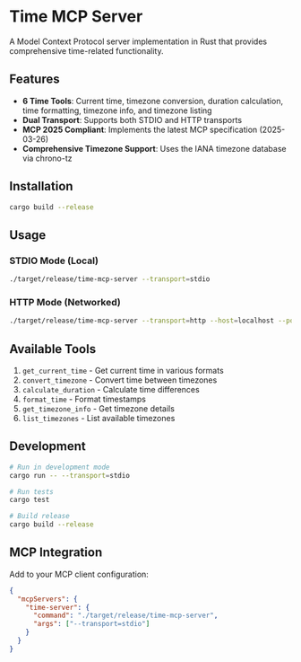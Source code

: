 # Time MCP Server

A Model Context Protocol server implementation in Rust that provides comprehensive time-related functionality.

## Features

- **6 Time Tools**: Current time, timezone conversion, duration calculation, time formatting, timezone info, and timezone listing
- **Dual Transport**: Supports both STDIO and HTTP transports
- **MCP 2025 Compliant**: Implements the latest MCP specification (2025-03-26)
- **Comprehensive Timezone Support**: Uses the IANA timezone database via chrono-tz

## Installation

```bash
cargo build --release
```

## Usage

### STDIO Mode (Local)
```bash
./target/release/time-mcp-server --transport=stdio
```

### HTTP Mode (Networked)
```bash
./target/release/time-mcp-server --transport=http --host=localhost --port=8080
```

## Available Tools

1. `get_current_time` - Get current time in various formats
2. `convert_timezone` - Convert time between timezones  
3. `calculate_duration` - Calculate time differences
4. `format_time` - Format timestamps
5. `get_timezone_info` - Get timezone details
6. `list_timezones` - List available timezones

## Development

```bash
# Run in development mode
cargo run -- --transport=stdio

# Run tests
cargo test

# Build release
cargo build --release
```

## MCP Integration

Add to your MCP client configuration:

```json
{
  "mcpServers": {
    "time-server": {
      "command": "./target/release/time-mcp-server",
      "args": ["--transport=stdio"]
    }
  }
}
```